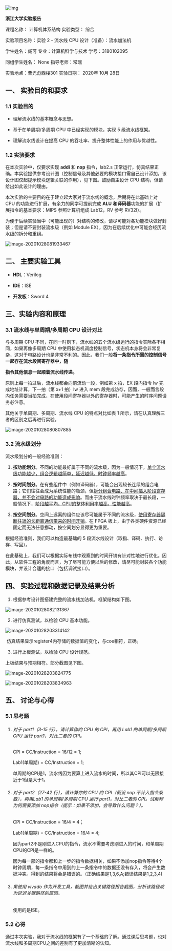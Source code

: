  

![img](file:///C:\Users\臧可\AppData\Local\Temp\ksohtml2944\wps1.jpg) 

**浙江大学实验报告**

 

课程名称：  计算机体系结构          实验类型： 综合    

实验项目名称：实验 2 - 流水线 CPU 设计（准备）：流水加法机                      

学生姓名：臧可        专业：计算机科学与技术      学号：3180102095           

同组学生姓名： None            指导老师：常瑞     

实验地点：曹光彪西楼301                 实验日期：  2020年   10月  28日

 

## 一、 实验目的和要求

### 1.1 实验目的

- 理解流水线的基本概念与思想。

- 基于在单周期/多周期 CPU 中已经实现的模块，实现 5 级流水线框架。

- 理解流水线设计在提高 CPU 的吞吐率、提升整体性能上的作用与优越性。

### 1.2 实验要求

在本次实验中，仅要求实现 **addi** 和 **nop** 指令，lab2.s 正常运行，仿真结果正确。本实验提供参考设计图（控制信号及其他必要的模块接口需自己设计添加，该设计图仅起提示模块逻辑关联的作用），见下图。鼓励自主设计 CPU 结构，但请给出如此设计的理由。

本次实验的主要目的在于建立起大家对于流水线的概念，后期将在此基础上对 CPU 的功能进行扩展，有余力的同学可提前完成 **ALU** **和译码器**功能的扩展（扩展指令的基本要求：MIPS 参照计算机组成 Lab12，RV 参考 RV32I）。

为便于后续实验当中（可能出现的）对结构的修改，请尽可能对各功能模块做好封装；但是请不要封装流水级（例如 Module EX），因为在后续优化中可能会经历流水级的拆分和重组。

![image-20201028081933467](体系Lab2.assets/image-20201028081933467.png)

## 二、 主要实验工具

- **HDL**：Verilog

- **IDE**：ISE

- **开发板**：Sword 4

## 三、实验内容和原理

### 3.1 流水线与单周期/多周期 CPU 设计对比

与多周期 CPU 不同，在同一时刻下，流水线的五个流水级运行的指令实际各不相同，如果再像多周期 CPU 中使用状态机调度控制信号，状态机本身将会非常复杂，这对于电路设计也是非常不利的。因此，我们一般**将一条指令所需的控制信号一起存在流水段间寄存器中，随**

**指令其他信息一起顺着流水线传递。**

原则上每一拍过后，流水线都会向前流动一段，例如第 x 拍，EX 段内指令 lw 完成地址计算，下一拍（第 x+1 拍）lw 进入 mem 段完成访存，因而，一般而言段内任务需要当拍完成，在使用段间寄存器以外的寄存器时，可能产生的时序问题请务必注意。

其他关于单周期、多周期、流水线 CPU 的特点对比如表 1 所示，请在认真理解三者的区别之后再进行实验。

![image-20201028080807885](体系Lab2.assets/image-20201028080807885.png)

### 3.2 流水级划分

流水级划分的一般经验准则：

1. **按功能划分**。不同的功能最好属于不同的流水级，因为一般情况下，<u>单个流水级功能越少，组合逻辑越简单，延迟越低，时钟频率越高</u>。

2. **按时间划分**。在有些组件中（例如译码器），可能会出现较长连续的组合电路；它们往往会成为系统性能的瓶颈，但<u>拆分组合电路、在中间插入阶段寄存器，并不会对电路的功能造成影响</u>。而由于流水线时钟频率取决于最长段，一般情况下，<u>阶段越平均，CPU的整体利用率越高，性能越高</u>。

3. **按空间划分**。空间上远离的组件应该尽可能属于不同的流水级，<u>使用寄存器隔断往返的长距离通信带来的时间开销</u>。在 FPGA 板上，由于各类硬件资源已经固定而无法任意挪动，按空间划分显得更为重要。

根据经验准则，我们可以构造最基础的 5 段流水线设计（取指、译码、执行、访存、写回）。

在此基础上，我们可以根据实际布线中观察到的时间开销有针对性地进行优化。因此，从软件工程的角度而言，为了尽可能方便以后的修改，请尽可能封装各个功能模块，并设计合适的接口（包括调试接口）。

## 四、 实验过程和数据记录及结果分析

1. 根据参考设计图搭建完整的流水线加法机。框架结构如下图。

![image-20201028082131367](体系Lab2.assets/image-20201028082131367.png)

2. 进行仿真测试，以检验 CPU 基本功能。

![image-20201028203314142](体系Lab2.assets/image-20201028203314142.png)

​	仿真结果显示register4内存储的数据值的变化，与coe相符，正确。

3.  进行上板测试，以检验 CPU 设计规范。

   上板结果与预期相符。部分截图见下图。

![image-20201028203824775](体系Lab2.assets/image-20201028203824775.png)

![image-20201028203834963](体系Lab2.assets/image-20201028203834963.png)

 

## 五、 讨论与心得

### 5.1 思考题

1. ###### 对于 part1（3-15 行），请计算你的 CPU 的 CPI，再用 Lab1 的单周期/多周期 CPU 运行 part1，对比二者的 CPI。

   CPI = CC/Instruction = 16/12 = 1;

   Lab1(单周期) = CC/Instruction = 1;

   单周期的CPI是1，流水线因为要算上进入流水的时间，所以其CPI可以无限接近于1但是大于1。

2. ###### 对于 part2（27-42 行），请计算你的 CPU 的 CPI（假设 nop 不计入指令条数），再用Lab1 的单周期/多周期 CPU 运行 part1，对比二者的 CPI。试解释为何需要添加 nop指令（提示：如果不添加，会导致什么问题？）。

   CPI = CC/Instruction = 16/4 = 4；

   Lab1(单周期) = CC/Instruction = 16/4 = 4;

   因为part2不是刚进入CPU的指令，流水不需要考虑刚进入的时间，和单周期CPU的CPI是一样的。

   因为每一部的指令都和上一步的指令数据相关，如果不添加nop指令等待4个时钟周期，每一条指令中用到的上一条指令中的数据还没有存入，将会产生数据冲突。得到的结果将会是错误的。（正确结果是1,3,6,A;错误结果是1,2,3,4)

3. ###### 果使用 vivado 作为开发工具，截图并给出关键路径报告截图，分析该路径成为延迟关键路径的原因。

   使用的是ISE。

### 5.2 心得

通过本次实验，我对于流水线的框架有了一个基础的了解。通过课后思考题，也对流水线和多周期CPU之间的差别有了更加清晰的认知。